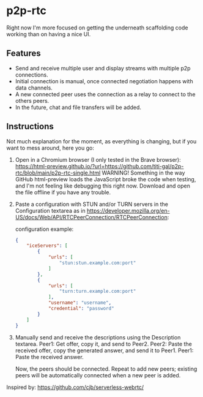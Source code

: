 # p2p-rtc

Right now I'm more focused on getting the underneath scaffolding code working than on having a nice UI.

## Features
- Send and receive multiple user and display streams with multiple p2p connections.
- Initial connection is manual, once connected negotiation happens with data channels.
- A new connected peer uses the connection as a relay to connect to the others peers.
- In the future, chat and file transfers will be added.

## Instructions
Not much explanation for the moment, as everything is changing, but if you want to mess around, here you go:

1. Open in a Chromium browser (I only tested in the Brave browser): https://html-preview.github.io/?url=https://github.com/titi-gal/p2p-rtc/blob/main/p2p-rtc-single.html 
    WARNING! Something in the way GitHub html-preview loads the JavaScript broke the code when testing, and I'm not feeling like debugging this right now. Download and open the file offline if you have any trouble.

2. Paste a configuration with STUN and/or TURN servers in the Configuration textarea as in https://developer.mozilla.org/en-US/docs/Web/API/RTCPeerConnection/RTCPeerConnection:

    configuration example:

    ```json
    {
        "iceServers": [
            {
                "urls": [
                    "stun:stun.example.com:port"
                ]
            },
            {
                "urls": [
                    "turn:turn.example.com:port"
                ],
                "username": "username",
                "credential": "password"
            }
        ]
    }
    ```

3. Manually send and receive the descriptions using the Description textarea.
    Peer1: Get offer, copy it, and send to Peer2.
    Peer2: Paste the received offer, copy the generated answer, and send it to Peer1.
    Peer1: Paste the received answer.

    Now, the peers should be connected. Repeat to add new peers; existing peers will be automatically connected when a new peer is added.


Inspired by: https://github.com/cjb/serverless-webrtc/